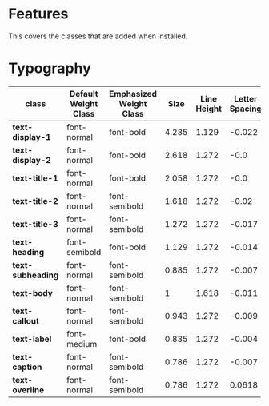 # Features

This covers the classes that are added when installed.

# Typography
|   class   |   Default Weight Class  | Emphasized Weight Class |   Size    |   Line Height |   Letter Spacing  |
|   -----   |   ------  | ----------------- |   ---     |   ----------- |   --------------  |
|**text-display-1**|font-normal|font-bold|4.235|1.129|-0.022|
|**text-display-2**|font-normal|font-bold|2.618|1.272|-0.0|
|**text-title-1**|font-normal|font-bold|2.058|1.272|-0.0|
|**text-title-2**|font-normal|font-semibold|1.618|1.272|-0.02|
|**text-title-3**|font-normal|font-semibold|1.272|1.272|-0.017|
|**text-heading**|font-semibold|font-bold|1.129|1.272|-0.014|
|**text-subheading**|font-normal|font-semibold|0.885|1.272|-0.007|
|**text-body**|font-normal|font-semibold|1|1.618|-0.011|
|**text-callout**|font-normal|font-semibold|0.943|	1.272|-0.009|
|**text-label**|font-medium|font-bold|0.835|1.272|-0.004|
|**text-caption**|font-normal|font-semibold|0.786|1.272|-0.007|
|**text-overline**|font-normal|font-semibold|0.786|1.272|0.0618|
